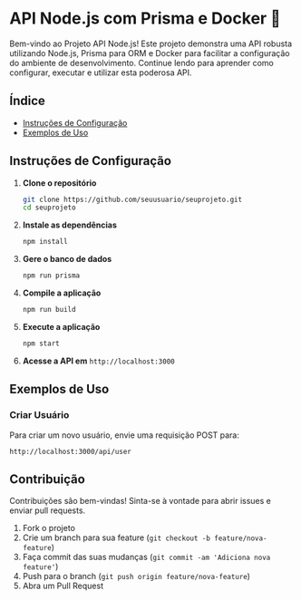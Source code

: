 # API Node.js com Prisma e Docker 🚀

Bem-vindo ao Projeto API Node.js! Este projeto demonstra uma API robusta utilizando Node.js, Prisma para ORM e Docker para facilitar a configuração do ambiente de desenvolvimento. Continue lendo para aprender como configurar, executar e utilizar esta poderosa API.

## Índice

- [Instruções de Configuração](#instruções-de-configuração)
- [Exemplos de Uso](#exemplos-de-uso)

## Instruções de Configuração

1. **Clone o repositório**
   ```sh
   git clone https://github.com/seuusuario/seuprojeto.git
   cd seuprojeto
   ```

2. **Instale as dependências**
   ```sh
   npm install
   ```

3. **Gere o banco de dados**
   ```sh
   npm run prisma
   ```

4. **Compile a aplicação**
   ```sh
   npm run build
   ```

5. **Execute a aplicação**
   ```sh
   npm start
   ```

6. **Acesse a API em** `http://localhost:3000`

## Exemplos de Uso

### Criar Usuário

Para criar um novo usuário, envie uma requisição POST para:
```
http://localhost:3000/api/user
```

## Contribuição

Contribuições são bem-vindas! Sinta-se à vontade para abrir issues e enviar pull requests.

1. Fork o projeto
2. Crie um branch para sua feature (`git checkout -b feature/nova-feature`)
3. Faça commit das suas mudanças (`git commit -am 'Adiciona nova feature'`)
4. Push para o branch (`git push origin feature/nova-feature`)
5. Abra um Pull Request
